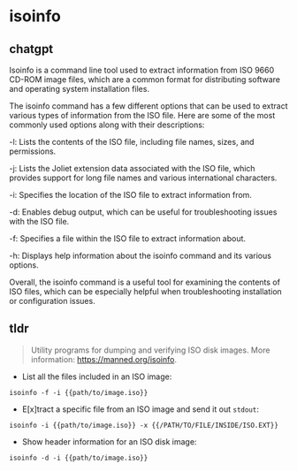 # isoinfo 
## chatgpt 
Isoinfo is a command line tool used to extract information from ISO 9660 CD-ROM image files, which are a common format for distributing software and operating system installation files.

The isoinfo command has a few different options that can be used to extract various types of information from the ISO file. Here are some of the most commonly used options along with their descriptions:

-l: Lists the contents of the ISO file, including file names, sizes, and permissions.

-j: Lists the Joliet extension data associated with the ISO file, which provides support for long file names and various international characters.

-i: Specifies the location of the ISO file to extract information from.

-d: Enables debug output, which can be useful for troubleshooting issues with the ISO file.

-f: Specifies a file within the ISO file to extract information about.

-h: Displays help information about the isoinfo command and its various options.

Overall, the isoinfo command is a useful tool for examining the contents of ISO files, which can be especially helpful when troubleshooting installation or configuration issues. 

## tldr 
 
> Utility programs for dumping and verifying ISO disk images.
> More information: <https://manned.org/isoinfo>.

- List all the files included in an ISO image:

`isoinfo -f -i {{path/to/image.iso}}`

- E[x]tract a specific file from an ISO image and send it out `stdout`:

`isoinfo -i {{path/to/image.iso}} -x {{/PATH/TO/FILE/INSIDE/ISO.EXT}}`

- Show header information for an ISO disk image:

`isoinfo -d -i {{path/to/image.iso}}`
